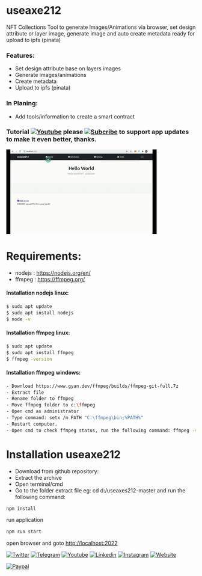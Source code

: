 # useaxe212
NFT Collections Tool to generate Images/Animations via browser, set design attribute or layer image, generate image and auto create metadata ready for upload to ipfs (pinata)

### Features:
- Set design attribute base on layers images
- Generate images/animations
- Create metadata 
- Upload to ipfs (pinata)

### In Planing:
- Add tools/information to create a smart contract
### Tutorial [![Youtube](https://img.shields.io/badge/Youtube-red?style=for-the-badge&logo=youtube&logoColor=white)](https://www.youtube.com/watch?v=9owBpSa15aE) please [![Subcribe](https://img.shields.io/badge/Subscribe-red?style=for-the-badge&logo=youtube&logoColor=white)](https://www.youtube.com/channel/UCFLwu6tx3wDUtPxswHdV_QQ?sub_confirmation=1) to support app updates to make it even better, thanks.



![](useaxe212.gif)



# Requirements:
* nodejs : https://nodejs.org/en/
* ffmpeg : https://ffmpeg.org/


#### Installation nodejs linux:
```sh
$ sudo apt update
$ sudo apt install nodejs
$ node -v
```

#### Installation ffmpeg linux:
```sh
$ sudo apt update
$ sudo apt install ffmpeg
$ ffmpeg -version
```
#### Installation ffmpeg windows:
```sh
- Download https://www.gyan.dev/ffmpeg/builds/ffmpeg-git-full.7z
- Extract file
- Rename folder to ffmpeg
- Move ffmpeg folder to c:\ffmpeg 
- Open cmd as administrator
- Type command: setx /m PATH "C:\ffmpeg\bin;%PATH%"
- Restart computer.
- Open cmd to check ffmpeg status, run the following command: ffmpeg -version
```

# Installation useaxe212

- Download from github repository:
- Extract the archive
- Open terminal/cmd 
- Go to the folder extract file eg: cd d:/useaxes212-master and run the following command: 

```sh
npm install
```
run application
```sh
npm run start
```
open browser and goto [http://localhost:2022](http://localhost:2022/) 



[![Twitter](https://img.shields.io/badge/Twitter-blue?style=for-the-badge&logo=twitter&logoColor=white)](https://twitter.com/useaxe212) [![Telegram](https://img.shields.io/badge/Telegram-green?style=for-the-badge&logo=telegram&logoColor=white)](https://t.me/yussaqnf) [![Youtube](https://img.shields.io/badge/Youtube-red?style=for-the-badge&logo=youtube&logoColor=white)](https://www.youtube.com/playlist?list=PLCv_rFt7G0yOh9bb5oRe2X7FetMKLebwQ) [![Linkedin](https://img.shields.io/badge/Linkedin-blue?style=for-the-badge&logo=linkedin&logoColor=white)](https://id.linkedin.com/in/yussaq-nurfitrianto-0923936b) [![Instagram](https://img.shields.io/badge/Instagram-purple?style=for-the-badge&logo=instagram&logoColor=white)](https://www.instagram.com/useaxe212/)
[![Website](https://img.shields.io/badge/Website-blue?style=for-the-badge&logo=www&logoColor=white)](https://yussaq-nf.com)


[![Paypal](https://img.shields.io/badge/Paypal-blue?style=for-the-badge&logo=paypal&logoColor=white)](paypal.me/yussaq)